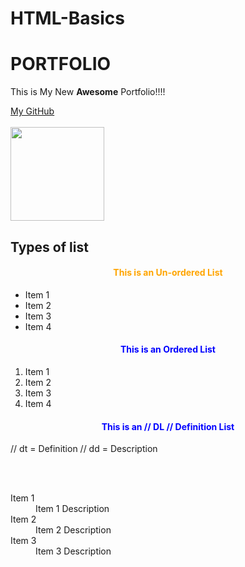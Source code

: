 # HTML-Basics

<!DOCKTYPE html>
<html> 
<body>

<h1>PORTFOLIO</h1>
<p>This is My New <strong>Awesome</strong> Portfolio!!!!</p>
<a href="https://github.com/shaiktahseen">My GitHub
<br>
<br>
<img src="https://avatars.githubusercontent.com/u/126344231?v=4" width="150" height="150"></a>
  
  
<h2>Types of list</h2>
  
<h4 style=" color:orange; text-align: center">This is an Un-ordered List</h4>
  
<ul>
  
<li> Item 1 </li>
<li> Item 2 </li>
<li> Item 3 </li>
<li> Item 4 </li>
  
</ul>
  
  
<h4 style=" color:blue; text-align: center">This is an Ordered List</h4>

    
<ol>
  
<li> Item 1 </li>
<li> Item 2 </li>
<li> Item 3 </li>
<li> Item 4 </li>
  
</ol>
  
<h4 style=" color:blue; text-align: center">This is an // DL // Definition List</h4>
  
  // dt = Definition
  // dd = Description
  
  <br>
  <br> 

<dl>
  
<dt> Item 1 </dt>
<dd> Item 1 Description</dd>

<dt> Item 2 </dt>
<dd> Item 2 Description</dd>

<dt> Item 3 </dt>
<dd> Item 3 Description</dd>

   
</dl>

</body>

</html>
